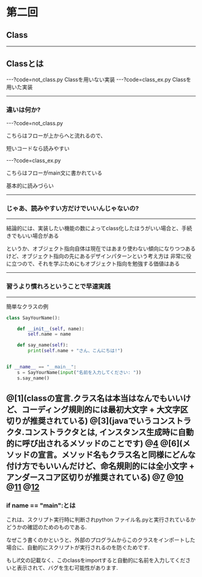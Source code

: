 # 第二回 
## Class

---

## Classとは

---?code=not_class.py
Classを用いない実装
---?code=class_ex.py
Classを用いた実装

---

### 違いは何か?

---?code=not_class.py

こちらはフローが上からへと流れるので、

短いコードなら読みやすい

---?code=class_ex.py

こちらはフローがmain文に書かれている

基本的に読みづらい

---

### じゃあ、読みやすい方だけでいいんじゃないの?

---

結論的には、実装したい機能の数によってclass化したほうがいい場合と、手続きでもいい場合がある

というか、オブジェクト指向自体は現在ではあまり使わない傾向になりつつあるけど、オブジェクト指向の先にあるデザインパターンという考え方は
非常に役に立つので、それを学ぶためにもオブジェクト指向を勉強する価値はある

---

### 習うより慣れろということで早速実践

---
簡単なクラスの例

```python
class SayYourName():

    def __init__(self, name):
        self.name = name

    def say_name(self):
        print(self.name + "さん、こんにちは!")


if __name__ == "__main__":
    s = SayYourName(input("名前を入力してください: "))
    s.say_name()

```
@[1](classの宣言.クラス名は本当はなんでもいいけど、コーディング規則的には最初大文字 + 大文字区切りが推奨されている) 
@[3](javaでいうコンストラクタ.コンストラクタとは, インスタンス生成時に自動的に呼び出されるメソッドのことです)
@[4](クラスのインスタンスを表すselfにおいて定義されたnameという変数に引数のnameを代入する)
@[6](メソッドの宣言。メソッド名もクラス名と同様にどんな付け方でもいいんだけど、命名規則的には全小文字 + アンダースコア区切りが推奨されている)
@[7](print文でメッセージを表示する.)
@[10](javaでいうメイン文だが、正確には少し違う.あとで説明する)
@[11](インスタンスの生成.引数には入力された文字列が入る)
@[12](メソッドの実行)
---
### if __name__ == "__main__":とは

これは、スクリプト実行時に判断されpython ファイル名.pyと実行されているかどうかの確認のためのものである.

なぜこう書くのかというと、外部のプログラムからこのクラスをインポートした場合に、自動的にスクリプトが実行されるのを防ぐためです.

もしif文の記載なく、このclassをimportすると自動的に名前を入力してくださいと表示されて、バグを生む可能性があります.